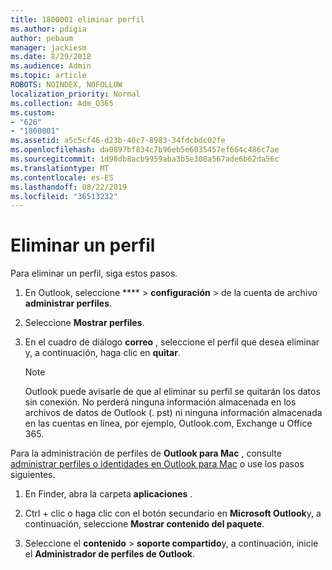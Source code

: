 ```yaml
---
title: 1800001 eliminar perfil
ms.author: pdigia
author: pebaum
manager: jackiesm
ms.date: 8/29/2018
ms.audience: Admin
ms.topic: article
ROBOTS: NOINDEX, NOFOLLOW
localization_priority: Normal
ms.collection: Adm_O365
ms.custom:
- "626"
- "1800001"
ms.assetid: a5c5cf46-d23b-40c7-8983-34fdcbdc02fe
ms.openlocfilehash: da0897bf834c7b96eb5e6035457ef664c486c7ae
ms.sourcegitcommit: 1d98db8acb9959aba3b5e308a567ade6b62da56c
ms.translationtype: MT
ms.contentlocale: es-ES
ms.lasthandoff: 08/22/2019
ms.locfileid: "36513232"
---
```

# <a name="delete-a-profile"></a>Eliminar un perfil

Para eliminar un perfil, siga estos pasos.
  
1. En Outlook, seleccione **** \> **configuración** \> de la cuenta de archivo **administrar perfiles**.

2. Seleccione **Mostrar perfiles**.

3. En el cuadro de diálogo **correo** , seleccione el perfil que desea eliminar y, a continuación, haga clic en **quitar**.

    > [!NOTE]
    > Outlook puede avisarle de que al eliminar su perfil se quitarán los datos sin conexión. No perderá ninguna información almacenada en los archivos de datos de Outlook (. pst) ni ninguna información almacenada en las cuentas en línea, por ejemplo, Outlook.com, Exchange u Office 365.
  
Para la administración de perfiles de **Outlook para Mac** , consulte [administrar perfiles o identidades en Outlook para Mac](https://support.office.com/article/fed2a955-74df-4a24-bef6-78a426958c4c.aspx) o use los pasos siguientes.
  
1. En Finder, abra la carpeta **aplicaciones** .

2. Ctrl + clic o haga clic con el botón secundario en **Microsoft Outlook**y, a continuación, seleccione **Mostrar contenido del paquete**.

3. Seleccione el **contenido** \> **soporte compartido**y, a continuación, inicie el **Administrador de perfiles de Outlook**.
